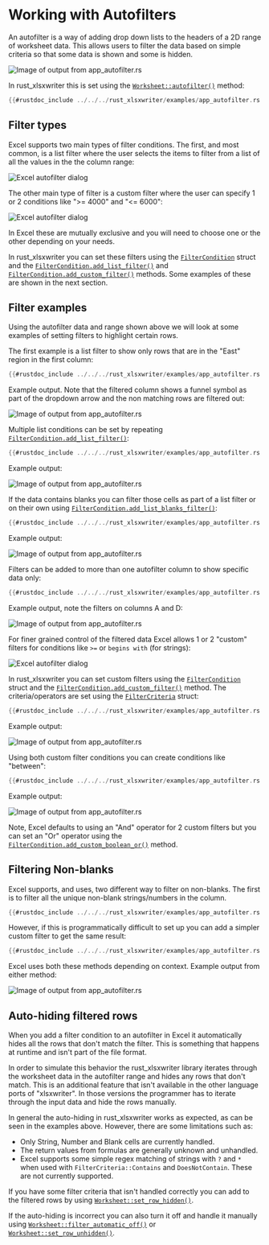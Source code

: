 # Working with Autofilters

An autofilter is a way of adding drop down lists to the headers of a 2D range of
worksheet data. This allows users to filter the data based on simple criteria so
that some data is shown and some is hidden.

![Image of output from app_autofilter.rs](../../images/app_autofilter1.png)

In rust_xlsxwriter this is set using the [`Worksheet::autofilter()`] method:

```rust
{{#rustdoc_include ../../../rust_xlsxwriter/examples/app_autofilter.rs:27:27}}
```

## Filter types

Excel supports two main types of filter conditions. The first, and most common,
is a list filter where the user selects the items to filter from a list of all
the values in the the column range:

![Excel autofilter dialog](../../images/autofilter_list.png)

The other main type of filter is a custom filter where the user can specify 1 or
2 conditions like ">= 4000" and "<= 6000":

![Excel autofilter dialog](../../images/autofilter_custom.png)

In Excel these are mutually exclusive and you will need to choose one or the
other depending on your needs.

In rust_xlsxwriter you can set these filters using the [`FilterCondition`] struct and
the [`FilterCondition.add_list_filter()`] and
[`FilterCondition.add_custom_filter()`] methods. Some examples of these are shown in the next section.


## Filter examples

Using the autofilter data and range shown above we will look at some examples of
setting filters to highlight certain rows.

The first example is a list filter to show only rows that are in the "East"
region in the first column:

```rust
{{#rustdoc_include ../../../rust_xlsxwriter/examples/app_autofilter.rs:42:43}}
```

Example output. Note that the filtered column shows a funnel symbol as part of
the dropdown arrow and the non matching rows are filtered out:

![Image of output from app_autofilter.rs](../../images/app_autofilter2.png)


Multiple list conditions can be set by repeating [`FilterCondition.add_list_filter()`]:

```rust
{{#rustdoc_include ../../../rust_xlsxwriter/examples/app_autofilter.rs:58:62}}
```

Example output:

![Image of output from app_autofilter.rs](../../images/app_autofilter3.png)


If the data contains blanks you can filter those cells as part of a list filter
or on their own using [`FilterCondition.add_list_blanks_filter()`]:

```rust
{{#rustdoc_include ../../../rust_xlsxwriter/examples/app_autofilter.rs:76:77}}
```

Example output:

![Image of output from app_autofilter.rs](../../images/app_autofilter4.png)


Filters can be added to more than one autofilter column to show specific data
only:

```rust
{{#rustdoc_include ../../../rust_xlsxwriter/examples/app_autofilter.rs:91:95}}
```

Example output, note the filters on columns A and D:

![Image of output from app_autofilter.rs](../../images/app_autofilter5.png)


For finer grained control of the filtered data Excel allows 1 or 2 "custom"
filters for conditions like `>=` or `begins with` (for strings):

![Excel autofilter dialog](../../images/autofilter_custom_menu.png)

In rust_xlsxwriter you can set custom filters using the [`FilterCondition`]
struct and the [`FilterCondition.add_custom_filter()`] method. The
criteria/operators are set using the [`FilterCriteria`] struct:

```rust
{{#rustdoc_include ../../../rust_xlsxwriter/examples/app_autofilter.rs:109:111}}
```

Example output:

![Image of output from app_autofilter.rs](../../images/app_autofilter6.png)


Using both custom filter conditions you can create conditions like "between":

```rust
{{#rustdoc_include ../../../rust_xlsxwriter/examples/app_autofilter.rs:125:128}}
```

Example output:

![Image of output from app_autofilter.rs](../../images/app_autofilter7.png)

Note, Excel defaults to using an "And" operator for 2 custom filters but you can
set an "Or" operator using the [`FilterCondition.add_custom_boolean_or()`]
method.

## Filtering Non-blanks

Excel supports, and uses, two different way to filter on non-blanks. The first
is to filter all the unique non-blank strings/numbers in the column.

```rust
{{#rustdoc_include ../../../rust_xlsxwriter/examples/app_autofilter.rs:143:148}}
```

However, if this is programmatically difficult to set up  you can add a simpler
custom filter to get the same result:

```rust
{{#rustdoc_include ../../../rust_xlsxwriter/examples/app_autofilter.rs:153:155}}
```

Excel uses both these methods depending on context. Example output from either
method:

![Image of output from app_autofilter.rs](../../images/app_autofilter8.png)


## Auto-hiding filtered rows

When you add a filter condition to an autofilter in Excel it automatically hides
all the rows that don't match the filter. This is something that happens at
runtime and isn't part of the file format.

In order to simulate this behavior the rust_xlsxwriter library iterates through
the worksheet data in the autofilter range and hides any rows that don't match.
This is an additional feature that isn't available in the other language ports
of "xlsxwriter". In those versions the programmer has to iterate through the
input data and hide the rows manually.

In general the auto-hiding in rust_xlsxwriter works as expected, as can be seen
in the examples above. However, there are some limitations such as:

- Only String, Number and Blank cells are currently handled.
- The return values from formulas are generally unknown and unhandled.
- Excel supports some simple regex matching of strings with `?` and `*` when
  used with `FilterCriteria::Contains` and `DoesNotContain`. These are not
  currently supported.

If you have some filter criteria that isn't handled correctly you can add to the
filtered rows by using [`Worksheet::set_row_hidden()`].

If the auto-hiding is incorrect you can also turn it off and handle it manually
using [`Worksheet::filter_automatic_off()`] or [`Worksheet::set_row_unhidden()`].




[`FilterCriteria`]: https://docs.rs/rust_xlsxwriter/latest/rust_xlsxwriter/struct.FilterCriteria.html
[`FilterCondition`]: https://docs.rs/rust_xlsxwriter/latest/rust_xlsxwriter/struct.FilterCondition.html
[`Worksheet::autofilter()`]: https://docs.rs/rust_xlsxwriter/latest/rust_xlsxwriter/worksheet/struct.Worksheet.html#method.autofilter
[`Worksheet::set_row_hidden()`]: https://docs.rs/rust_xlsxwriter/latest/rust_xlsxwriter/worksheet/struct.Worksheet.html#method.set_row_hidden
[`Worksheet::set_row_unhidden()`]: https://docs.rs/rust_xlsxwriter/latest/rust_xlsxwriter/worksheet/struct.Worksheet.html#method.set_row_unhidden
[`Worksheet::filter_automatic_off()`]: https://docs.rs/rust_xlsxwriter/latest/rust_xlsxwriter/worksheet/struct.Worksheet.html#method.filter_automatic_off
[`FilterCondition.add_list_filter()`]: https://docs.rs/rust_xlsxwriter/latest/rust_xlsxwriter/struct.FilterCondition.html#method.add_list_filter
[`FilterCondition.add_custom_filter()`]: https://docs.rs/rust_xlsxwriter/latest/rust_xlsxwriter/struct.FilterCondition.html#method.add_custom_filter
[`FilterCondition.add_custom_boolean_or()`]: https://docs.rs/rust_xlsxwriter/latest/rust_xlsxwriter/struct.FilterCondition.html#method.add_custom_boolean_or
[`FilterCondition.add_list_blanks_filter()`]: https://docs.rs/rust_xlsxwriter/latest/rust_xlsxwriter/struct.FilterCondition.html#method.add_list_blanks_filter
